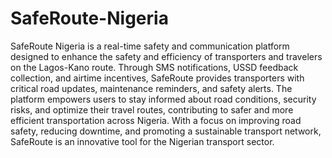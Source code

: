 # SafeRoute-Nigeria
SafeRoute Nigeria is a real-time safety and communication platform designed to enhance the safety and efficiency of transporters and travelers on the Lagos-Kano route. Through SMS notifications, USSD feedback collection, and airtime incentives, SafeRoute provides transporters with critical road updates, maintenance reminders, and safety alerts. The platform empowers users to stay informed about road conditions, security risks, and optimize their travel routes, contributing to safer and more efficient transportation across Nigeria. With a focus on improving road safety, reducing downtime, and promoting a sustainable transport network, SafeRoute is an innovative tool for the Nigerian transport sector.

